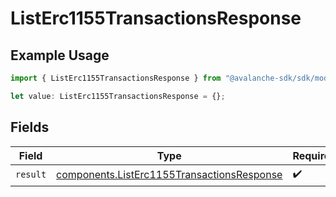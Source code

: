 # ListErc1155TransactionsResponse

## Example Usage

```typescript
import { ListErc1155TransactionsResponse } from "@avalanche-sdk/sdk/models/operations";

let value: ListErc1155TransactionsResponse = {};
```

## Fields

| Field                                                                                                    | Type                                                                                                     | Required                                                                                                 | Description                                                                                              |
| -------------------------------------------------------------------------------------------------------- | -------------------------------------------------------------------------------------------------------- | -------------------------------------------------------------------------------------------------------- | -------------------------------------------------------------------------------------------------------- |
| `result`                                                                                                 | [components.ListErc1155TransactionsResponse](../../models/components/listerc1155transactionsresponse.md) | :heavy_check_mark:                                                                                       | N/A                                                                                                      |